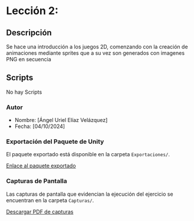 
# Lección 2: 

## Descripción
Se hace una introducción a los juegos 2D, comenzando con la creación de animaciones mediante sprites que a su vez son generados con imagenes PNG en secuencia

## Scripts
No hay Scripts

### Autor
- Nombre: [Ángel Uriel Elíaz Velázquez]
- Fecha: [04/10/2024]

### Exportación del Paquete de Unity
El paquete exportado está disponible en la carpeta `Exportaciones/`.

[Enlace al paquete exportado](https://github.com/UrielElias01/Actividad_1_ejecucion_de_tutoriales_fase2/edit/main/Lecciones/Lección2/Exportaciones)

### Capturas de Pantalla
Las capturas de pantalla que evidencian la ejecución del ejercicio se encuentran en la carpeta `Capturas/`.

[Descargar PDF de capturas](https://github.com/UrielElias01/Actividad_1_ejecucion_de_tutoriales_fase2/blob/main/Lecciones/Lección2/Capturas/Prototipo02_Evidencias.pdf)
